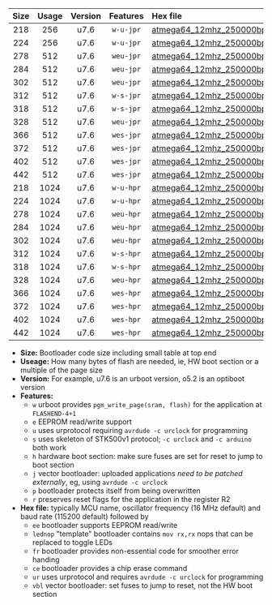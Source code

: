 |Size|Usage|Version|Features|Hex file|
|:-:|:-:|:-:|:-:|:--|
|218|256|u7.6|`w-u-jpr`|[atmega64_12mhz_250000bps_ur_vbl.hex](https://raw.githubusercontent.com/stefanrueger/urboot/main//atmega64_12mhz_250000bps_ur_vbl.hex)|
|224|256|u7.6|`w-u-jpr`|[atmega64_12mhz_250000bps_lednop_ur_vbl.hex](https://raw.githubusercontent.com/stefanrueger/urboot/main//atmega64_12mhz_250000bps_lednop_ur_vbl.hex)|
|278|512|u7.6|`weu-jpr`|[atmega64_12mhz_250000bps_ee_ur_vbl.hex](https://raw.githubusercontent.com/stefanrueger/urboot/main//atmega64_12mhz_250000bps_ee_ur_vbl.hex)|
|284|512|u7.6|`weu-jpr`|[atmega64_12mhz_250000bps_ee_lednop_ur_vbl.hex](https://raw.githubusercontent.com/stefanrueger/urboot/main//atmega64_12mhz_250000bps_ee_lednop_ur_vbl.hex)|
|302|512|u7.6|`weu-jpr`|[atmega64_12mhz_250000bps_ee_lednop_fr_ur_vbl.hex](https://raw.githubusercontent.com/stefanrueger/urboot/main//atmega64_12mhz_250000bps_ee_lednop_fr_ur_vbl.hex)|
|312|512|u7.6|`w-s-jpr`|[atmega64_12mhz_250000bps_vbl.hex](https://raw.githubusercontent.com/stefanrueger/urboot/main//atmega64_12mhz_250000bps_vbl.hex)|
|318|512|u7.6|`w-s-jpr`|[atmega64_12mhz_250000bps_lednop_vbl.hex](https://raw.githubusercontent.com/stefanrueger/urboot/main//atmega64_12mhz_250000bps_lednop_vbl.hex)|
|328|512|u7.6|`weu-jpr`|[atmega64_12mhz_250000bps_ee_lednop_fr_ce_ur_vbl.hex](https://raw.githubusercontent.com/stefanrueger/urboot/main//atmega64_12mhz_250000bps_ee_lednop_fr_ce_ur_vbl.hex)|
|366|512|u7.6|`wes-jpr`|[atmega64_12mhz_250000bps_ee_vbl.hex](https://raw.githubusercontent.com/stefanrueger/urboot/main//atmega64_12mhz_250000bps_ee_vbl.hex)|
|372|512|u7.6|`wes-jpr`|[atmega64_12mhz_250000bps_ee_lednop_vbl.hex](https://raw.githubusercontent.com/stefanrueger/urboot/main//atmega64_12mhz_250000bps_ee_lednop_vbl.hex)|
|402|512|u7.6|`wes-jpr`|[atmega64_12mhz_250000bps_ee_lednop_fr_vbl.hex](https://raw.githubusercontent.com/stefanrueger/urboot/main//atmega64_12mhz_250000bps_ee_lednop_fr_vbl.hex)|
|442|512|u7.6|`wes-jpr`|[atmega64_12mhz_250000bps_ee_lednop_fr_ce_vbl.hex](https://raw.githubusercontent.com/stefanrueger/urboot/main//atmega64_12mhz_250000bps_ee_lednop_fr_ce_vbl.hex)|
|218|1024|u7.6|`w-u-hpr`|[atmega64_12mhz_250000bps_ur.hex](https://raw.githubusercontent.com/stefanrueger/urboot/main//atmega64_12mhz_250000bps_ur.hex)|
|224|1024|u7.6|`w-u-hpr`|[atmega64_12mhz_250000bps_lednop_ur.hex](https://raw.githubusercontent.com/stefanrueger/urboot/main//atmega64_12mhz_250000bps_lednop_ur.hex)|
|278|1024|u7.6|`weu-hpr`|[atmega64_12mhz_250000bps_ee_ur.hex](https://raw.githubusercontent.com/stefanrueger/urboot/main//atmega64_12mhz_250000bps_ee_ur.hex)|
|284|1024|u7.6|`weu-hpr`|[atmega64_12mhz_250000bps_ee_lednop_ur.hex](https://raw.githubusercontent.com/stefanrueger/urboot/main//atmega64_12mhz_250000bps_ee_lednop_ur.hex)|
|302|1024|u7.6|`weu-hpr`|[atmega64_12mhz_250000bps_ee_lednop_fr_ur.hex](https://raw.githubusercontent.com/stefanrueger/urboot/main//atmega64_12mhz_250000bps_ee_lednop_fr_ur.hex)|
|312|1024|u7.6|`w-s-hpr`|[atmega64_12mhz_250000bps.hex](https://raw.githubusercontent.com/stefanrueger/urboot/main//atmega64_12mhz_250000bps.hex)|
|318|1024|u7.6|`w-s-hpr`|[atmega64_12mhz_250000bps_lednop.hex](https://raw.githubusercontent.com/stefanrueger/urboot/main//atmega64_12mhz_250000bps_lednop.hex)|
|328|1024|u7.6|`weu-hpr`|[atmega64_12mhz_250000bps_ee_lednop_fr_ce_ur.hex](https://raw.githubusercontent.com/stefanrueger/urboot/main//atmega64_12mhz_250000bps_ee_lednop_fr_ce_ur.hex)|
|366|1024|u7.6|`wes-hpr`|[atmega64_12mhz_250000bps_ee.hex](https://raw.githubusercontent.com/stefanrueger/urboot/main//atmega64_12mhz_250000bps_ee.hex)|
|372|1024|u7.6|`wes-hpr`|[atmega64_12mhz_250000bps_ee_lednop.hex](https://raw.githubusercontent.com/stefanrueger/urboot/main//atmega64_12mhz_250000bps_ee_lednop.hex)|
|402|1024|u7.6|`wes-hpr`|[atmega64_12mhz_250000bps_ee_lednop_fr.hex](https://raw.githubusercontent.com/stefanrueger/urboot/main//atmega64_12mhz_250000bps_ee_lednop_fr.hex)|
|442|1024|u7.6|`wes-hpr`|[atmega64_12mhz_250000bps_ee_lednop_fr_ce.hex](https://raw.githubusercontent.com/stefanrueger/urboot/main//atmega64_12mhz_250000bps_ee_lednop_fr_ce.hex)|

- **Size:** Bootloader code size including small table at top end
- **Useage:** How many bytes of flash are needed, ie, HW boot section or a multiple of the page size
- **Version:** For example, u7.6 is an urboot version, o5.2 is an optiboot version
- **Features:**
  + `w` urboot provides `pgm_write_page(sram, flash)` for the application at `FLASHEND-4+1`
  + `e` EEPROM read/write support
  + `u` uses urprotocol requiring `avrdude -c urclock` for programming
  + `s` uses skeleton of STK500v1 protocol; `-c urclock` and `-c arduino` both work
  + `h` hardware boot section: make sure fuses are set for reset to jump to boot section
  + `j` vector bootloader: uploaded applications *need to be patched externally*, eg, using `avrdude -c urclock`
  + `p` bootloader protects itself from being overwritten
  + `r` preserves reset flags for the application in the register R2
- **Hex file:** typically MCU name, oscillator frequency (16 MHz default) and baud rate (115200 default) followed by
  + `ee` bootloader supports EEPROM read/write
  + `lednop` "template" bootloader contains `mov rx,rx` nops that can be replaced to toggle LEDs
  + `fr` bootloader provides non-essential code for smoother error handing
  + `ce` bootloader provides a chip erase command
  + `ur` uses urprotocol and requires `avrdude -c urclock` for programming
  + `vbl` vector bootloader: set fuses to jump to reset, not the HW boot section
